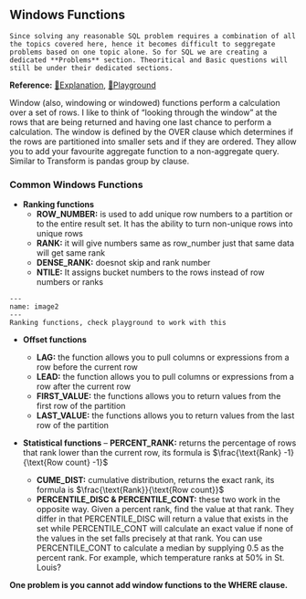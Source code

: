 ## Windows Functions

```{note}
Since solving any reasonable SQL problem requires a combination of all the topics covered here, hence it becomes difficult to seggregate problems based on one topic alone. So for SQL we are creating a dedicated **Problems** section. Theoritical and Basic questions will still be under their dedicated sections.
```

**Reference:** [📖Explanation](https://www.red-gate.com/simple-talk/sql/t-sql-programming/introduction-to-t-sql-window-functions/), [🔫Playground](https://dbfiddle.uk/?rdbms=sqlserver_2017&fiddle=6379904805d1f465cc0f6ea33fc3c0d6)

Window (also, windowing or windowed) functions perform a calculation over a set of rows. I like to think of “looking through the window” at the rows that are being returned and having one last chance to perform a calculation. The window is defined by the OVER clause which determines if the rows are partitioned into smaller sets and if they are ordered.
They allow you to add your favourite aggregate function to a non-aggregate query. Similar to Transform is pandas group by clause.

### Common Windows Functions

- **Ranking functions**
	- **ROW_NUMBER:** is used to add unique row numbers to a partition or to the entire result set. It has the ability to turn non-unique rows into unique rows
	- **RANK:** it will give numbers same as row_number just that same data will get same rank
	- **DENSE_RANK:** doesnot skip and rank number
	- **NTILE:** It assigns bucket numbers to the rows instead of row numbers or ranks

```{figure} ../SQL/images/image2.PNG
---
name: image2
---
Ranking functions, check playground to work with this
```

- **Offset functions**
	- **LAG:**  the function allows you to pull columns or expressions from a row before the current row
	- **LEAD:** the function allows you to pull columns or expressions from a row after the current row
	- **FIRST_VALUE:** the functions allows you to return values from the first row of the partition
	- **LAST_VALUE:** the functions allows you to return values from the last row of the partition

- **Statistical functions**
 	– **PERCENT_RANK:** returns the percentage of rows that rank lower than the current row, its formula is $\frac{\text{Rank} -1}{\text{Row count} -1}$
 	- **CUME_DIST:** cumulative distribution, returns the exact rank, its formula is $\frac{\text{Rank}}{\text{Row count}}$
 	- **PERCENTILE_DISC & PERCENTILE_CONT:** these two work in the opposite way. Given a percent rank, find the value at that rank. They differ in that PERCENTILE_DISC will return a value that exists in the set while PERCENTILE_CONT will calculate an exact value if none of the values in the set falls precisely at that rank. You can use PERCENTILE_CONT to calculate a median by supplying 0.5 as the percent rank. For example, which temperature ranks at 50% in St. Louis?


**One problem is you cannot add window functions to the WHERE clause.**
